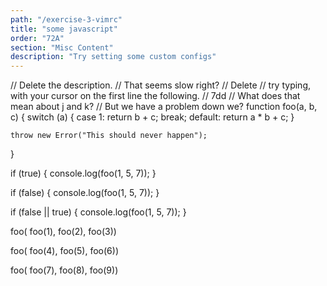 ```yaml
---
path: "/exercise-3-vimrc"
title: "some javascript"
order: "72A"
section: "Misc Content"
description: "Try setting some custom configs"
---
```


// Delete the description.
// That seems slow right?
// <count>Delete
// try typing, with your cursor on the first line the following.
// 7dd
// What does that mean about j and k?
// But we have a problem down we?
function foo(a, b, c) {
	switch (a) {
		case 1: 
			return b + c;
			break;
		default:
			return a * b + c;
	}

	throw new Error("This should never happen");
}

if (true) {
	console.log(foo(1, 5, 7));
}

if (false) {
	console.log(foo(1, 5, 7));
}

if (false || true) {
	console.log(foo(1, 5, 7));
}

foo(
    foo(1),
    foo(2),
    foo(3))

foo(
    foo(4),
    foo(5),
    foo(6))

foo(
    foo(7),
    foo(8),
    foo(9))

